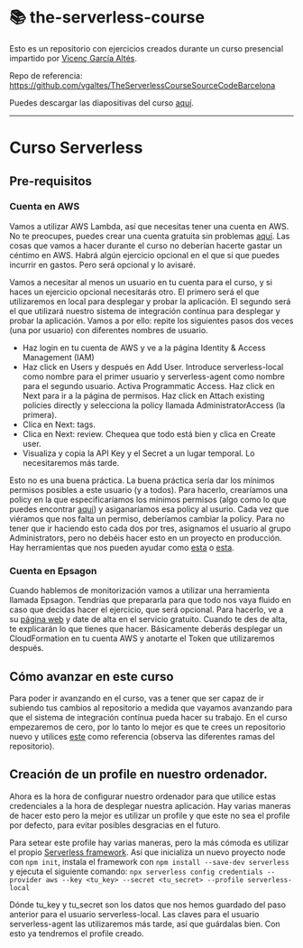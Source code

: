 # 📚 the-serverless-course

Esto es un repositorio con ejercicios creados durante un curso presencial impartido por [Vicenç García Altés](https://github.com/vgaltes).

Repo de referencia: https://github.com/vgaltes/TheServerlessCourseSourceCodeBarcelona

Puedes descargar las diapositivas del curso [aquí](./docs-assets/Serverless-Course-Bcn.pdf).

------ 

# Curso Serverless

## Pre-requisitos

### Cuenta en AWS

Vamos a utilizar AWS Lambda, así que necesitas tener una cuenta en AWS. No te preocupes, puedes crear una cuenta gratuita sin problemas [aquí](https://aws.amazon.com/free/start-your-free-trial/). Las cosas que vamos a hacer durante el curso no deberían hacerte gastar un céntimo en AWS. Habrá algún ejercicio opcional en el que si que puedes incurrir en gastos. Pero será opcional y lo avisaré.

Vamos a necesitar al menos un usuario en tu cuenta para el curso, y si haces un ejercicio opcional necesitarás otro. El primero será el que utilizaremos en local para desplegar y probar la aplicación. El segundo será el que utilizará nuestro sistema de integración contínua para desplegar y probar la aplicación. Vamos a por ello: repite los siguientes pasos dos veces (una por usuario) con diferentes nombres de usuario.

 - Haz login en tu cuenta de AWS y ve a la página Identity & Access Management (IAM)
 - Haz click en Users y después en Add User. Introduce serverless-local como nombre para el primer usuario y serverless-agent como nombre para el segundo usuario. Activa Programmatic Access. Haz click en Next para ir a la página de permisos. Haz click en Attach existing policies directly y selecciona la policy llamada AdministratorAccess (la primera).
 - Clica en Next: tags.
 - Clica en Next: review. Chequea que todo está bien y clica en Create user.
 - Visualiza y copia la API Key y el Secret a un lugar temporal. Lo necesitaremos más tarde.

Esto no es una buena práctica. La buena práctica sería dar los mínimos permisos posibles a este usuario (y a todos). Para hacerlo, crearíamos una policy en la que especificaríamos los mínimos permisos (algo como lo que puedes encontrar [aqui](https://gist.githubusercontent.com/ServerlessBot/7618156b8671840a539f405dea2704c8/raw/bfc213d5b20ad0192217d5035ff526792535bdab/IAMCredentials.json)) y asiganaríamos esa policy al usurio. Cada vez que viéramos que nos falta un permiso, deberíamos cambiar la policy. Para no tener que ir haciendo esto cada dos por tres, asignamos el usuario al grupo Administrators, pero no debéis hacer esto en un proyecto en producción. Hay herramientas que nos pueden ayudar como [esta](https://www.trek10.com/blog/excess-access-exorcism-with-aws-config/) o [esta](https://github.com/dancrumb/generator-serverless-policy).

### Cuenta en Epsagon

Cuando hablemos de monitorización vamos a utilizar una herramienta llamada Epsagon. Tendrías que prepararla para que todo nos vaya fluido en caso que decidas hacer el ejercicio, que será opcional. Para hacerlo, ve a su [página web](https://epsagon.com/) y date de alta en el servicio gratuito. Cuando te des de alta, te explicarán lo que tienes que hacer. Básicamente deberás desplegar un CloudFormation en tu cuenta AWS y anotarte el Token que utilizaremos después.

## Cómo avanzar en este curso

Para poder ir avanzando en el curso, vas a tener que ser capaz de ir subiendo tus cambios al repositorio a medida que vayamos avanzando para que el sistema de integración contínua pueda hacer su trabajo. En el curso empezaremos de cero, por lo tanto lo mejor es que te crees un repositorio nuevo y utilices [este](https://github.com/vgaltes/TheServerlessCourseSourceCodeBarcelona) como referencia (observa las diferentes ramas del repositorio).

## Creación de un profile en nuestro ordenador.

Ahora es la hora de configurar nuestro ordenador para que utilice estas credenciales a la hora de desplegar nuestra aplicación. Hay varias maneras de hacer esto pero la mejor es utilizar un profile y que este no sea el profile por defecto, para evitar posibles desgracias en el futuro.

Para setear este profile hay varias maneras, pero la más cómoda es utilizar el propio [Serverless framework](https://serverless.com/). Así que inicializa un nuevo proyecto node con `npm init`, instala el framework con `npm install --save-dev serverless` y ejecuta el siguiente comando: `npx serverless config credentials --provider aws --key <tu_key> --secret <tu_secret> --profile serverless-local`

Dónde tu_key y tu_secret son los datos que nos hemos guardado del paso anterior para el usuario serverless-local. Las claves para el usuario serverless-agent las utilizaremos más tarde, así que guárdalas bien. Con esto ya tendremos el profile creado.
